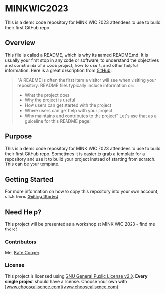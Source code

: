 # MINKWIC2023
This is a demo code repository for MINK WIC 2023 attendees to use to build their first GitHub repo.

## Overview
This file is called a README, which is why its named README.md. It is usually your first stop in any code or software, to understand the objectives and constraints of a code project, how to use it, and other helpful information. Here is a great description from [GitHub](https://docs.github.com/en/repositories/managing-your-repositorys-settings-and-features/customizing-your-repository/about-readmes):  
>"A README is often the first item a visitor will see when visiting your repository. README files typically include information on:
>  - What the project does
>  - Why the project is useful
>  - How users can get started with the project
>  - Where users can get help with your project
>  - Who maintains and contributes to the project"
Let's use that as a guideline for this README page! 

## Purpose
This is a demo code repository for MINK WIC 2023 attendees to use to build their first GitHub repo. Sometimes it is easier to grab a template for a repository and use it to build your project instead of starting from scratch. This can be your template.

## Getting Started
For more information on how to copy this repository into your own account, click here: [Getting Started](https://github.com/kmcooper/MINKWIC2023/blob/main/documents/getting_started.md)

## Need Help?
This project will be presented as a workshop at MINK WIC 2023 - find me there!

### Contributors
Me, [Kate Cooper](https://www.unomaha.edu/college-of-information-science-and-technology/about/faculty-staff/kate-cooper.php).

### License
This project is licensed using [GNU General Public License v2.0](https://github.com/kmcooper/MINKWIC2023/blob/main/LICENSE).
**Every single project** should have a license. Choose your own with [www.choosealisence.com](www.choosealisence.com)
